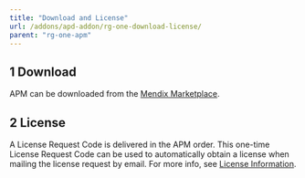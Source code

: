 ```yaml
---
title: "Download and License"
url: /addons/apd-addon/rg-one-download-license/
parent: "rg-one-apm"
---
```


## 1 Download

APM can be downloaded from the [Mendix Marketplace](https://marketplace.mendix.com/link/component/6127/Mendix/Mendix-Application-Performance-Monitor).

## 2 License

A License Request Code is delivered in the APM order. This one-time License Request Code can be used to automatically obtain a license when mailing the license request by email. For more info, see [License Information](/addons/apd-addon/rg-one-configuration/#license).
